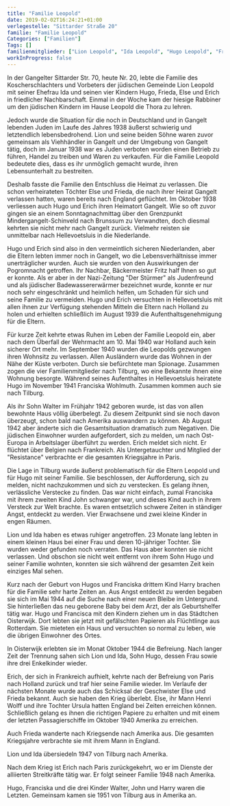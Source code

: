 ```yaml
---
title: "Familie Leopold"
date: 2019-02-02T16:24:21+01:00
verlegestelle: "Sittarder Straße 20"
familie: "Familie Leopold"
Categories: ["Familien"]
Tags: []
familienmitglieder: ["Lion Leopold", "Ida Leopold", "Hugo Leopold", "Frieda Leopold", "Else Leopold", "Erich Leopold" ]
workInProgress: false
---
```


In der Gangelter Sittarder Str. 70, heute Nr. 20, lebte die Familie des Koscherschlachters und Vorbeters der jüdischen Gemeinde Lion Leopold mit seiner Ehefrau Ida und seinen vier Kindern Hugo, Frieda, Else und Erich in friedlicher Nachbarschaft.
Einmal in der Woche kam der hiesige Rabbiner um den jüdischen Kindern im Hause Leopold die Thora zu lehren.

Jedoch wurde die Situation für die noch in Deutschland und in Gangelt lebenden Juden im Laufe des Jahres 1938 äußerst schwierig und letztendlich lebensbedrohend.
Lion und seine beiden Söhne waren zuvor gemeinsam als Viehhändler in Gangelt und der Umgebung von Gangelt tätig, doch im Januar 1938 war es Juden verboten worden einen Betrieb zu führen, Handel zu treiben und Waren zu verkaufen.
Für die Familie Leopold bedeutete dies, dass es ihr unmöglich gemacht wurde, ihren Lebensunterhalt zu bestreiten.

Deshalb fasste die Familie den Entschluss die Heimat zu verlassen.
Die schon verheirateten Töchter Else und Frieda, die nach ihrer Heirat Gangelt verlassen hatten, waren bereits nach England geflüchtet.
Im Oktober 1938 verliessen auch Hugo und Erich ihren Heimatort Gangelt.
Wie so oft zuvor gingen sie an einem Sonntagnachmittag über den Grenzpunkt Mindergangelt-Schinveld nach Brunssum zu Verwandten, doch diesmal kehrten sie nicht mehr nach Gangelt zurück.
Vielmehr reisten sie unmittelbar nach Hellevoetsluis in die Niederlande.

Hugo und Erich sind also in den vermeintlich sicheren Niederlanden, aber die Eltern lebten immer noch in Gangelt, wo die Lebensverhältnisse immer unerträglicher wurden.
Auch sie wurden von den Auswirkungen der Pogromnacht getroffen.
Ihr Nachbar, Bäckermeister Fritz half Ihnen so gut er konnte.
Als er aber in der Nazi-Zeitung "Der Stürmer" als Judenfreund und als jüdischer Badewassererwärmer bezeichnet wurde, konnte er nur noch sehr eingeschränkt und heimlich helfen, um Schaden für sich und seine Familie zu vermeiden.
Hugo und Erich versuchten in Hellevoetsluis mit allen ihnen zur Verfügung stehenden Mitteln die Eltern nach Holland zu holen und erhielten schließlich im August 1939 die Aufenthaltsgenehmigung für die Eltern.

Für kurze Zeit kehrte etwas Ruhen im Leben der Familie Leopold ein, aber nach dem Überfall der Wehrmacht am 10. Mai 1940 war Holland auch kein sicherer Ort mehr.
Im September 1940 wurden die Leopolds gezwungen ihren Wohnsitz zu verlassen.
Allen Ausländern wurde das Wohnen in der Nähe der Küste verboten.
Durch sie befürchtete man Spionage.
Zusammen zogen die vier Familienmitglieder nach Tilburg, wo eine Bekannte ihnen eine Wohnung besorgte.
Während seines Aufenthaltes in Hellevoetsluis heiratete Hugo im November 1941 Franciska Wohlmuth.
Zusammen kommen auch sie nach Tilburg.

Als ihr Sohn Walter im Frühjahr 1942 geboren wurde, ist das von allen bewohnte Haus völlig überbelegt.
Zu diesem Zeitpunkt sind sie noch davon überzeugt, schon bald nach Amerika auswandern zu können.
Ab August 1942 aber änderte sich die Gesamtsituation dramatisch zum Negativen.
Die jüdischen Einwohner wurden aufgefordert, sich zu melden, um nach Ost-Europa in Arbeitslager überführt zu werden.
Erich meldet sich nicht.
Er flüchtet über Belgien nach Frankreich.
Als Untergetauchter und Mitglied der "Resistance" verbrachte er die gesamten Kriegsjahre in Paris.

Die Lage in Tilburg wurde äußerst problematisch für die Eltern Leopold und für Hugo mit seiner Familie.
Sie beschlossen, der Aufforderung, sich zu melden, nicht nachzukommen und sich zu verstecken.
Es gelang ihnen, verlässliche Verstecke zu finden.
Das war nicht einfach, zumal Franciska mit ihrem zweiten Kind John schwanger war, und dieses Kind auch in ihrem Versteck zur Welt brachte.
Es waren entsetzlich schwere Zeiten in ständiger Angst, entdeckt zu werden.
Vier Erwachsene und zwei kleine Kinder in engen Räumen.

Lion und Ida haben es etwas ruhiger angetroffen.
23 Monate lang lebten in einem kleinen Haus bei einer Frau und deren 10-jähriger Tochter.
Sie wurden weder gefunden noch verraten.
Das Haus aber konnten sie nicht verlassen.
Und obschon sie nicht weit entfernt von ihrem Sohn Hugo und seiner Familie wohnten, konnten sie sich während der gesamten Zeit kein einziges Mal sehen.

Kurz nach der Geburt von Hugos und Franciska drittem Kind Harry brachen für die Familie sehr harte Zeiten an.
Aus Angst entdeckt zu werden begaben sie sich im Mai 1944 auf die Suche nach einer neuen Bleibe im Untergrund.
Sie hinterließen das neu geborene Baby bei dem Arzt, der als Geburtshelfer tätig war.
Hugo und Francisca mit den Kindern ziehen um in das Städtchen Oisterwijk.
Dort lebten sie jetzt mit gefälschten Papieren als Flüchtlinge aus Rotterdam.
Sie mieteten ein Haus und versuchten so normal zu leben, wie die übrigen Einwohner des Ortes.

In Oisterwijk erlebten sie im Monat Oktober 1944 die Befreiung.
Nach langer Zeit der Trennung sahen sich Lion und Ida, Sohn Hugo, dessen Frau sowie ihre drei Enkelkinder wieder.

Erich, der sich in Frankreich aufhielt, kehrte nach der Befreiung von Paris nach Holland zurück und traf hier seine Familie wieder.
Im Verlaufe der nächsten Monate wurde auch das Schicksal der Geschwister Else und Frieda bekannt.
Auch sie haben den Krieg überlebt.
Else, ihr Mann Henri Wolff und ihre Tochter Ursula hatten England bei Zeiten erreichen können.
Schließlich gelang es ihnen die richtigen Papiere zu erhalten und mit einem der letzten Passagierschiffe im Oktober 1940 Amerika zu erreichen.

Auch Frieda wanderte nach Kriegsende nach Amerika aus.
Die gesamten Kriegsjahre verbrachte sie mit ihrem Mann in England.

Lion und Ida übersiedeln 1947 von Tilburg nach Amerika.

Nach dem Krieg ist Erich nach Paris zurückgekehrt, wo er im Dienste der alliierten Streitkräfte tätig war.
Er folgt seineer Familie 1948 nach Amerika.

Hugo, Franciska und die drei Kinder Walter, John und Harry waren die Letzten.
Gemeinsam kamen sie 1951 von Tilburg aus in Amerika an.